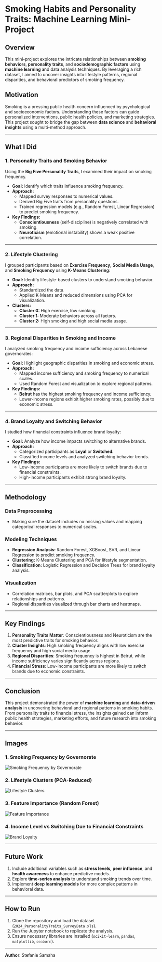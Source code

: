 # Smoking Habits and Personality Traits: Machine Learning Mini-Project

## **Overview**
This mini-project explores the intricate relationships between **smoking behaviors**, **personality traits**, and **sociodemographic factors** using **machine learning** and data analysis techniques. By leveraging a rich dataset, I aimed to uncover insights into lifestyle patterns, regional disparities, and behavioral predictors of smoking frequency. 

## **Motivation**
Smoking is a pressing public health concern influenced by psychological and socioeconomic factors. Understanding these factors can guide personalized interventions, public health policies, and marketing strategies. This project sought to bridge the gap between **data science** and **behavioral insights** using a multi-method approach.

---

## **What I Did**

### **1. Personality Traits and Smoking Behavior**
Using the **Big Five Personality Traits**, I examined their impact on smoking frequency. 
- **Goal:** Identify which traits influence smoking frequency.
- **Approach:**
  - Mapped survey responses to numerical values.
  - Derived Big Five traits from personality questions.
  - Trained regression models (e.g., Random Forest, Linear Regression) to predict smoking frequency.
- **Key Findings:**
  - **Conscientiousness** (self-discipline) is negatively correlated with smoking.
  - **Neuroticism** (emotional instability) shows a weak positive correlation.

---

### **2. Lifestyle Clustering**
I grouped participants based on **Exercise Frequency**, **Social Media Usage**, and **Smoking Frequency** using **K-Means Clustering**:
- **Goal:** Identify lifestyle-based clusters to understand smoking behavior.
- **Approach:**
  - Standardized the data.
  - Applied K-Means and reduced dimensions using PCA for visualization.
- **Clusters:**
  - **Cluster 0:** High exercise, low smoking.
  - **Cluster 1:** Moderate behaviors across all factors.
  - **Cluster 2:** High smoking and high social media usage.

---

### **3. Regional Disparities in Smoking and Income**
I analyzed smoking frequency and income sufficiency across Lebanese governorates:
- **Goal:** Highlight geographic disparities in smoking and economic stress.
- **Approach:**
  - Mapped income sufficiency and smoking frequency to numerical scales.
  - Used Random Forest and visualization to explore regional patterns.
- **Key Findings:**
  - **Beirut** has the highest smoking frequency and income sufficiency.
  - Lower-income regions exhibit higher smoking rates, possibly due to economic stress.

---

### **4. Brand Loyalty and Switching Behavior**
I studied how financial constraints influence brand loyalty:
- **Goal:** Analyze how income impacts switching to alternative brands.
- **Approach:**
  - Categorized participants as **Loyal** or **Switched**.
  - Classified income levels and analyzed switching behavior trends.
- **Key Findings:**
  - Low-income participants are more likely to switch brands due to financial constraints.
  - High-income participants exhibit strong brand loyalty.

---

## **Methodology**
### **Data Preprocessing**
- Making sure the dataset includes no missing values and mapping categorical responses to numerical scales.

### **Modeling Techniques**
- **Regression Analysis:** Random Forest, XGBoost, SVR, and Linear Regression to predict smoking frequency.
- **Clustering:** K-Means Clustering and PCA for lifestyle segmentation.
- **Classification:** Logistic Regression and Decision Trees for brand loyalty analysis.

### **Visualization**
- Correlation matrices, bar plots, and PCA scatterplots to explore relationships and patterns.
- Regional disparities visualized through bar charts and heatmaps.

---

## **Key Findings**
1. **Personality Traits Matter**: Conscientiousness and Neuroticism are the most predictive traits for smoking behavior.
2. **Cluster Insights**: High smoking frequency aligns with low exercise frequency and high social media usage.
3. **Regional Disparities**: Smoking frequency is highest in Beirut, while income sufficiency varies significantly across regions.
4. **Financial Stress**: Low-income participants are more likely to switch brands due to economic constraints.

---

## **Conclusion**
This project demonstrated the power of **machine learning** and **data-driven analysis** in uncovering behavioral and regional patterns in smoking habits. From personality traits to financial stress, the insights gained can inform public health strategies, marketing efforts, and future research into smoking behavior.

---

## **Images**
### 1. Smoking Frequency by Governorate
![Smoking Frequency by Governorate](images/smoking_frequency_image.png)

### 2. Lifestyle Clusters (PCA-Reduced)
![Lifestyle Clusters](images/lifestyle_clusters_image.png)

### 3. Feature Importance (Random Forest)
![Feature Importance](images/feature_importance_image.png)

### 4. Income Level vs Switching Due to Financial Constraints
![Brand Loyalty](images/brand_loyalty_image.png)

---

## **Future Work**
1. Include additional variables such as **stress levels**, **peer influence**, and **health awareness** to enhance predictive models.
2. Explore **time-series analysis** to understand smoking trends over time.
3. Implement **deep learning models** for more complex patterns in behavioral data.

---

## **How to Run**
1. Clone the repository and load the dataset (`2024_PersonalityTraits_SurveyData.xls`).
2. Run the Jupyter notebook to replicate the analysis.
3. Ensure necessary libraries are installed (`scikit-learn`, `pandas`, `matplotlib`, `seaborn`).

---

**Author**: Stefanie Samaha
